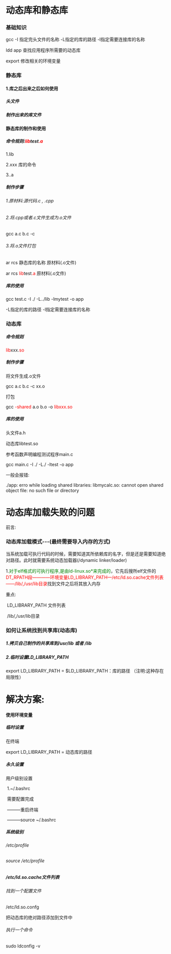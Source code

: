# 动态库和静态库

### 基础知识

gcc -I 指定完头文件的名称    -L指定的库的路径  -l指定需要连接库的名称

ldd app 查找应用程序所需要的动态库

export 修改相关的环境变量

### 静态库

#### 1.库之后出来之后如何使用

##### 头文件

##### 制作出来的库文件

#### 静态库的制作和使用

##### 命令规则:<font color = red>lib</font>test<font color = red>.a</font> 

1.lib

2.xxx    库的命令

3..a

##### 制作步骤

###### 1.原材料:源代码.c , .cpp

###### 2.将.cpp或者.c文件生成为.o文件

gcc a.c b.c -c 

###### 3.将.o文件打包

ar rcs 静态库的名称 原材料(.o文件)

ar rcs <font color = red>lib</font>test<font color = red>.a</font>   原材料(.o文件)

##### 库的使用

gcc test.c -I ./ -L../lib -lmytest -o app

 -L指定的库的路径  -l指定需要连接库的名称

### 动态库

##### 命令规则

<font color = red>lib</font>xxx.<font color = red>so</font>

##### 制作步骤

将文件生成.o文件

gcc a.c b.c -c xx.o

打包

gcc <font color = red >-shared</font> a.o b.o -o <font color = red>libxxx.so </font>

##### 库的使用

头文件a.h

动态库libtest.so

参考函数声明编程测试程序main.c

gcc main.c -I ./ -L./ -ltest -o app

一般会报错:

./app: erro while loading shared libraries: libmycalc.so: cannot open shared object file: no such file or directory



# 动态库加载失败的问题

前言:

### 动态库加载模式---(最终需要导入内存的方式)

当系统加载可执行代码的时候，需要知道其所依赖库的名字，但是还是需要知道绝对路径。此时就需要系统动态加载器(/dynamic linker/loader)

1.<font color = green>对于elf格式的可执行程序,是由ld-linux.so*来完成的</font>，它先后搜所elf文件的 <font color =red>DT_RPATH段————环境变量LD_LIBRARY_PATH—/etc/ld.so.cache文件列表——/lib/,/usr/lib目录</font>找到文件之后将其放入内存 

重点:

​	LD_LIBRARY_PATH 文件列表

​        /lib/,/usr/lib目录

### 如何让系统找到共享库(动态库)

##### 1.拷贝自己制作的共享库到/usr/lib 或者 /lib

##### 2.临时设置LD_LIBRARY_PATH 

export LD_LIBRARY_PATH = $LD_LIBRARY_PATH：库的路径 （注明:这种存在局限性）



# 解决方案:

#### 使用环境变量

##### 临时设置

在终端

export LD_LIBRARY_PATH = 动态库的路径

##### 永久设置

用户级别设置

​	1.~/.bashrc

​	需要配置完成

​	———重启终端

​	———source ~/.bashrc

##### 系统级别

###### /etc/profile 

###### source /etc/profile



##### /etc/ld.so.cache文件列表

###### 找到一个配置文件

/etc/ld.so.confg

把动态库的绝对路径添加到文件中

###### 执行一个命令

sudo ldconfig -v





#####   



































































